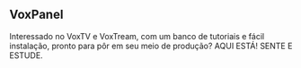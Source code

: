 ## VoxPanel

Interessado no VoxTV e VoxTream, com um banco de tutoriais e fácil instalação, pronto para pôr em seu meio de produção?
AQUI ESTÁ! SENTE E ESTUDE.  

